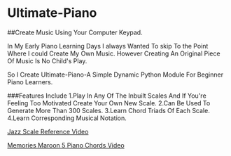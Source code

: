 # Ultimate-Piano
##Create Music Using Your Computer Keypad.

In My Early Piano Learning Days I always Wanted To skip To the Point Where I could Create My Own Music.
However Creating An Original Piece Of Music Is No Child's Play.

So I Create Ultimate-Piano-A Simple Dynamic Python Module For Beginner Piano Learners.

###Features Include
1.Play In Any Of The Inbuilt Scales And If You're Feeling Too Motivated Create Your Own New Scale.
2.Can Be Used To Generate More Than 300 Scales.
3.Learn Chord Triads Of Each Scale.
4.Learn Corresponding Musical Notation.

[Jazz Scale Reference Video](https://www.youtube.com/watch?v=TBnsq5a0kbs)

[Memories Maroon 5 Piano Chords Video](https://www.youtube.com/watch?v=tQGz43b4avc)




